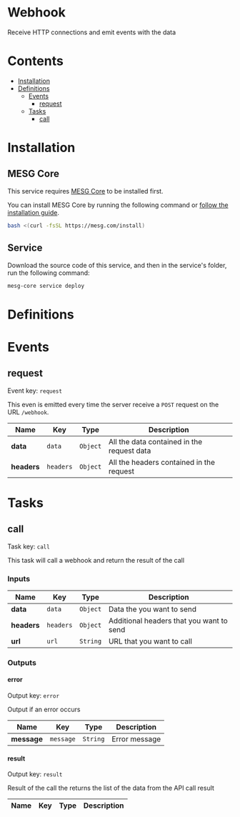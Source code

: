 # Webhook

Receive HTTP connections and emit events with the data

# Contents

- [Installation](#Installation)
- [Definitions](#Definitions)
  - [Events](#Events)
    - [request](#request)
  - [Tasks](#Tasks)
    - [call](#call)

# Installation

## MESG Core

This service requires [MESG Core](https://github.com/mesg-foundation/core) to be installed first.

You can install MESG Core by running the following command or [follow the installation guide](https://docs.mesg.com/guide/start-here/installation.html).

```bash
bash <(curl -fsSL https://mesg.com/install)
```

## Service

Download the source code of this service, and then in the service's folder, run the following command:
```bash
mesg-core service deploy
```

# Definitions

# Events

## request

Event key: `request`

This even is emitted every time the server receive a `POST` request on the URL `/webhook`.

| **Name** | **Key** | **Type** | **Description** |
| --- | --- | --- | --- |
| **data** | `data` | `Object` | All the data contained in the request data |
| **headers** | `headers` | `Object` | All the headers contained in the request |

# Tasks

## call

Task key: `call`

This task will call a webhook and return the result of the call

### Inputs

| **Name** | **Key** | **Type** | **Description** |
| --- | --- | --- | --- |
| **data** | `data` | `Object` | Data the you want to send |
| **headers** | `headers` | `Object` | Additional headers that you want to send |
| **url** | `url` | `String` | URL that you want to call |

### Outputs

#### error

Output key: `error`

Output if an error occurs

| **Name** | **Key** | **Type** | **Description** |
| --- | --- | --- | --- |
| **message** | `message` | `String` | Error message |

#### result

Output key: `result`

Result of the call the returns the list of the data from the API call result

| **Name** | **Key** | **Type** | **Description** |
| --- | --- | --- | --- |


